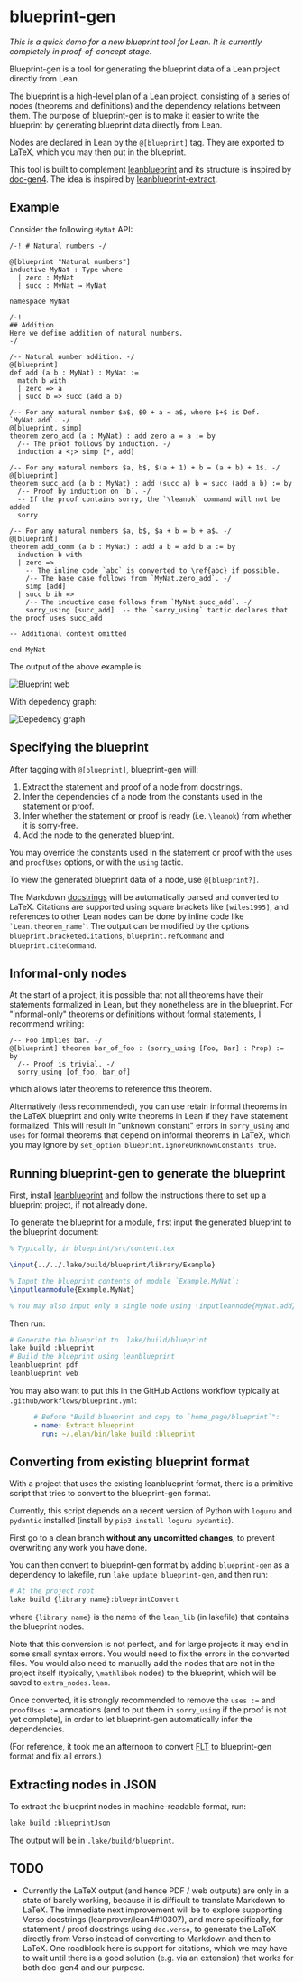 # blueprint-gen

*This is a quick demo for a new blueprint tool for Lean. It is currently completely in proof-of-concept stage.*

Blueprint-gen is a tool for generating the blueprint data of a Lean project directly from Lean.

The blueprint is a high-level plan of a Lean project, consisting of a series of nodes (theorems and definitions) and the dependency relations between them.
The purpose of blueprint-gen is to make it easier to write the blueprint by generating blueprint data directly from Lean.

Nodes are declared in Lean by the `@[blueprint]` tag. They are exported to LaTeX, which you may then put in the blueprint.

This tool is built to complement [leanblueprint](https://github.com/PatrickMassot/leanblueprint) and its structure is inspired by [doc-gen4](https://github.com/leanprover/doc-gen4). The idea is inspired by [leanblueprint-extract](https://github.com/AlexKontorovich/PrimeNumberTheoremAnd/tree/main/leanblueprint-extract).

## Example

Consider the following `MyNat` API:

```lean
/-! # Natural numbers -/

@[blueprint "Natural numbers"]
inductive MyNat : Type where
  | zero : MyNat
  | succ : MyNat → MyNat

namespace MyNat

/-!
## Addition
Here we define addition of natural numbers.
-/

/-- Natural number addition. -/
@[blueprint]
def add (a b : MyNat) : MyNat :=
  match b with
  | zero => a
  | succ b => succ (add a b)

/-- For any natural number $a$, $0 + a = a$, where $+$ is Def. `MyNat.add`. -/
@[blueprint, simp]
theorem zero_add (a : MyNat) : add zero a = a := by
  /-- The proof follows by induction. -/
  induction a <;> simp [*, add]

/-- For any natural numbers $a, b$, $(a + 1) + b = (a + b) + 1$. -/
@[blueprint]
theorem succ_add (a b : MyNat) : add (succ a) b = succ (add a b) := by
  /-- Proof by induction on `b`. -/
  -- If the proof contains sorry, the `\leanok` command will not be added
  sorry

/-- For any natural numbers $a, b$, $a + b = b + a$. -/
@[blueprint]
theorem add_comm (a b : MyNat) : add a b = add b a := by
  induction b with
  | zero =>
    -- The inline code `abc` is converted to \ref{abc} if possible.
    /-- The base case follows from `MyNat.zero_add`. -/
    simp [add]
  | succ b ih =>
    /-- The inductive case follows from `MyNat.succ_add`. -/
    sorry_using [succ_add]  -- the `sorry_using` tactic declares that the proof uses succ_add

-- Additional content omitted

end MyNat
```

The output of the above example is:

![Blueprint web](https://raw.githubusercontent.com/hanwenzhu/blueprint-gen-example/refs/heads/main/images/web.png)

With depedency graph:

![Depedency graph](https://raw.githubusercontent.com/hanwenzhu/blueprint-gen-example/refs/heads/main/images/depgraph.png)

## Specifying the blueprint

After tagging with `@[blueprint]`, blueprint-gen will:

1. Extract the statement and proof of a node from docstrings.
2. Infer the dependencies of a node from the constants used in the statement or proof.
3. Infer whether the statement or proof is ready (i.e. `\leanok`) from whether it is sorry-free.
4. Add the node to the generated blueprint.

You may override the constants used in the statement or proof with the `uses` and `proofUses` options, or with the `using` tactic.

To view the generated blueprint data of a node, use `@[blueprint?]`.

The Markdown [docstrings](https://leanprover-community.github.io/contribute/doc.html) will be automatically parsed and converted to LaTeX.
Citations are supported using square brackets like `[wiles1995]`, and references to other Lean nodes can be done by inline code like `` `Lean.theorem_name` ``. The output can be modified by the options `blueprint.bracketedCitations`, `blueprint.refCommand` and `blueprint.citeCommand`.

## Informal-only nodes

At the start of a project, it is possible that not all theorems have their statements formalized in Lean,
but they nonetheless are in the blueprint.
For "informal-only" theorems or definitions without formal statements, I recommend writing:

```lean
/-- Foo implies bar. -/
@[blueprint] theorem bar_of_foo : (sorry_using [Foo, Bar] : Prop) := by
  /-- Proof is trivial. -/
  sorry_using [of_foo, bar_of]
```

which allows later theorems to reference this theorem.

Alternatively (less recommended), you can use retain informal theorems in the LaTeX blueprint and only write theorems in Lean if they have statement formalized. This will result in "unknown constant" errors in `sorry_using` and `uses` for formal theorems that depend on informal theorems in LaTeX, which you may ignore by `set_option blueprint.ignoreUnknownConstants true`.

## Running blueprint-gen to generate the blueprint

First, install [leanblueprint](https://github.com/PatrickMassot/leanblueprint) and follow the instructions there to set up a blueprint project, if not already done.

To generate the blueprint for a module, first input the generated blueprint to the blueprint document:

```latex
% Typically, in blueprint/src/content.tex

\input{../../.lake/build/blueprint/library/Example}

% Input the blueprint contents of module `Example.MyNat`:
\inputleanmodule{Example.MyNat}

% You may also input only a single node using \inputleannode{MyNat.add}.
```

Then run:

```sh
# Generate the blueprint to .lake/build/blueprint
lake build :blueprint
# Build the blueprint using leanblueprint
leanblueprint pdf
leanblueprint web
```

You may also want to put this in the GitHub Actions workflow typically at `.github/workflows/blueprint.yml`:

```yaml
      # Before "Build blueprint and copy to `home_page/blueprint`":
      - name: Extract blueprint
        run: ~/.elan/bin/lake build :blueprint
```

## Converting from existing blueprint format

With a project that uses the existing leanblueprint format, there is a primitive script that tries to convert to the blueprint-gen format.

Currently, this script depends on a recent version of Python with `loguru` and `pydantic` installed (install by `pip3 install loguru pydantic`).

First go to a clean branch **without any uncomitted changes**, to prevent overwriting any work you have done.

You can then convert to blueprint-gen format by adding `blueprint-gen` as a dependency to lakefile, run `lake update blueprint-gen`, and then run:

```sh
# At the project root
lake build {library name}:blueprintConvert
```

where `{library name}` is the name of the `lean_lib` (in lakefile) that contains the blueprint nodes.

Note that this conversion is not perfect, and for large projects it may end in some small syntax errors. You would need to fix the errors in the converted files. You would also need to manually add the nodes that are not in the project itself (typically, `\mathlibok` nodes) to the blueprint, which will be saved to `extra_nodes.lean`.

Once converted, it is strongly recommended to remove the `uses :=` and `proofUses :=` annoations (and to put them in `sorry_using` if the proof is not yet complete),
in order to let blueprint-gen automatically infer the dependencies.

(For reference, it took me an afternoon to convert [FLT](https://github.com/ImperialCollegeLondon/FLT) to blueprint-gen format and fix all errors.)

## Extracting nodes in JSON

To extract the blueprint nodes in machine-readable format, run:

```sh
lake build :blueprintJson
```

The output will be in `.lake/build/blueprint`.

## TODO

- Currently the LaTeX output (and hence PDF / web outputs) are only in a state of barely working, because it is difficult to translate Markdown to LaTeX. The immediate next improvement will be to explore supporting Verso docstrings (leanprover/lean4#10307), and more specifically, for statement / proof docstrings using `doc.verso`, to generate the LaTeX directly from Verso instead of converting to Markdown and then to LaTeX. One roadblock here is support for citations, which we may have to wait until there is a good solution (e.g. via an extension) that works for both doc-gen4 and our purpose.
